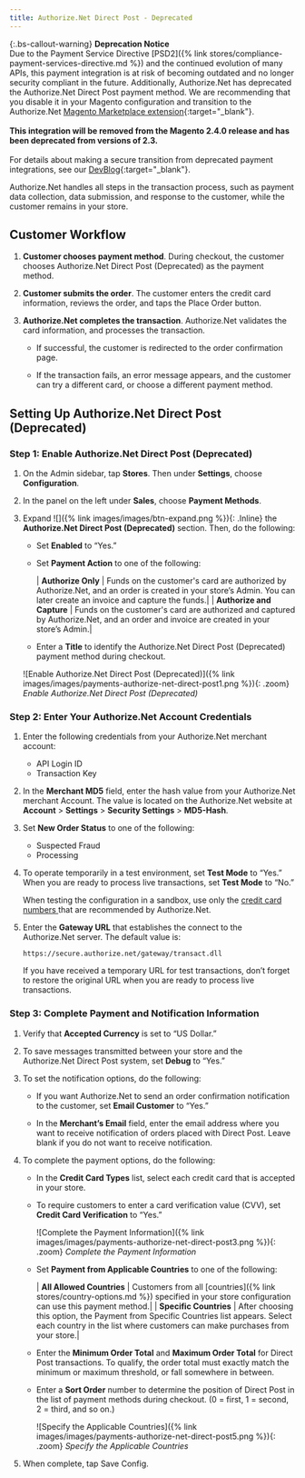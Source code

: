 ```yaml
---
title: Authorize.Net Direct Post - Deprecated
---
```


{:.bs-callout-warning}
**Deprecation Notice** <br/>
Due to the Payment Service Directive [PSD2]({% link stores/compliance-payment-services-directive.md %}) and the continued evolution of many APIs, this payment integration is at risk of becoming outdated and no longer security compliant in the future. Additionally, Authorize.Net has deprecated the Authorize.Net Direct Post payment method. We are recommending that you disable it in your Magento configuration and transition to the Authorize.Net [Magento Marketplace extension](https://marketplace.magento.com/catalogsearch/result/?q=authorize.net){:target="_blank"}.<br/><br/>
**This integration will be removed from the Magento 2.4.0 release and has been deprecated from versions of 2.3.**<br/><br/>
For details about making a secure transition from deprecated payment integrations, see our [DevBlog](https://community.magento.com/t5/Magento-DevBlog/Deprecation-of-Magento-core-payment-integrations/ba-p/426445){:target="_blank"}.

Authorize.Net handles all steps in the transaction process, such as payment data collection, data submission, and response to the customer, while the customer remains in your store.

## Customer Workflow

1. **Customer chooses payment method**. During checkout, the customer chooses Authorize.Net Direct Post (Deprecated) as the payment method.

1. **Customer submits the order**. The customer enters the credit card information, reviews the order, and taps the Place Order button.

1. **Authorize.Net completes the transaction**. Authorize.Net validates the card information, and processes the transaction.

   - If successful, the customer is redirected to the order confirmation page.

   - If the transaction fails, an error message appears, and the customer can try a different card, or choose a different  payment method.

## Setting Up Authorize.Net Direct Post (Deprecated)

### Step 1: Enable Authorize.Net Direct Post (Deprecated)

1. On the Admin sidebar, tap **Stores**. Then under **Settings**, choose **Configuration**.

1. In the panel on the left under **Sales**, choose **Payment Methods**.

1. Expand ![]({% link images/images/btn-expand.png %}){: .Inline} the **Authorize.Net Direct Post (Deprecated)** section. Then, do the following:

   - Set **Enabled** to “Yes.”

   - Set **Payment Action** to one of the following:

       | **Authorize Only** | Funds on the customer's card are authorized by Authorize.Net, and an order is created in your store’s Admin. You can later create an invoice and capture the funds.|
       | **Authorize and Capture** | Funds on the customer's card are authorized and captured by Authorize.Net, and an order and invoice are created in your store’s Admin.|

   - Enter a **Title** to identify the Authorize.Net Direct Post (Deprecated) payment method during checkout.

   ![Enable Authorize.Net Direct Post (Deprecated)]({% link images/images/payments-authorize-net-direct-post1.png %}){: .zoom}
   _Enable Authorize.Net Direct Post (Deprecated)_

### Step 2: Enter Your Authorize.Net Account Credentials

1. Enter the following credentials from your Authorize.Net merchant account:

   - API Login ID
   - Transaction Key

1. In the **Merchant MD5** field, enter the hash value from your Authorize.Net merchant Account. The value is located on the Authorize.Net website at **Account** > **Settings** > **Security Settings** > **MD5-Hash**.

1. Set **New Order Status** to one of the following:

   - Suspected Fraud
   - Processing

1. To operate temporarily in a test environment, set **Test Mode** to “Yes.” When you are ready to process live transactions, set **Test Mode** to “No.”

   When testing the configuration in a sandbox, use only the [credit card numbers ][2] that are recommended by Authorize.Net.

1. Enter the **Gateway URL** that establishes the connect to the Authorize.Net server. The default value is:

   `https://secure.authorize.net/gateway/transact.dll`

   If you have received a temporary URL for test transactions, don’t forget to restore the original URL when you are ready to process live transactions.

### Step 3: Complete Payment and Notification Information

1. Verify that **Accepted Currency** is set to “US Dollar.”

1. To save messages transmitted between your store and the Authorize.Net Direct Post system, set **Debug** to “Yes.”

1. To set the notification options, do the following:

   - If you want Authorize.Net to send an order confirmation notification to the customer, set **Email Customer** to “Yes.”

   - In the **Merchant’s Email** field, enter the email address where you want to receive notification of orders placed with Direct Post. Leave blank if you do not want to receive notification.

1. To complete the payment options, do the following:

   - In the **Credit Card Types** list, select each credit card that is accepted in your store.

   - To require customers to enter a card verification value (CVV), set **Credit Card Verification** to “Yes.”

     ![Complete the Payment Information]({% link images/images/payments-authorize-net-direct-post3.png %}){: .zoom}
     _Complete the Payment Information_

   - Set **Payment from Applicable Countries** to one of the following:

     | **All Allowed Countries** | Customers from all [countries]({% link stores/country-options.md %}) specified in your store configuration can use this payment method.|
     | **Specific Countries** | After choosing this option, the Payment from Specific Countries list appears. Select each country in the list where customers can make purchases from your store.|

   - Enter the **Minimum Order Total** and **Maximum Order Total** for Direct Post transactions. To qualify, the order total must exactly match the minimum or maximum threshold, or fall somewhere in between.

   - Enter a **Sort Order** number to determine the position of Direct Post in the list of payment methods during checkout. (0 = first, 1 = second, 2 = third, and so on.)

     ![Specify the Applicable Countries]({% link images/images/payments-authorize-net-direct-post5.png %}){: .zoom}
     _Specify the Applicable Countries_

1. When complete, tap <span class="btn">Save Config</span>.

[1]: https://support.authorize.net/s/article/MD5-Hash-End-of-Life-Signature-Key-Replacement
[2]: https://www.paypalobjects.com/en_US/vhelp/paypalmanager_help/credit_card_numbers.htm
